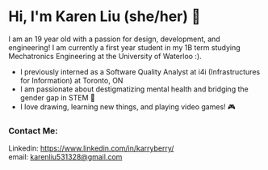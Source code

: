 # Hi, I'm Karen Liu (she/her) 💜
I am an 19 year old with a passion for design, development, and engineering! I am currently a first year student in my 1B term studying Mechatronics Engineering at the University of Waterloo :). 
- I previously interned as a Software Quality Analyst at i4i (Infrastructures for Information) at Toronto, ON
- I am passionate about destigmatizing mental health and bridging the gender gap in STEM 💪
- I love drawing, learning new things, and playing video games! 🎮

### Contact Me:  
Linkedin: https://www.linkedin.com/in/karryberry/  
email: karenliu531328@gmail.com 
